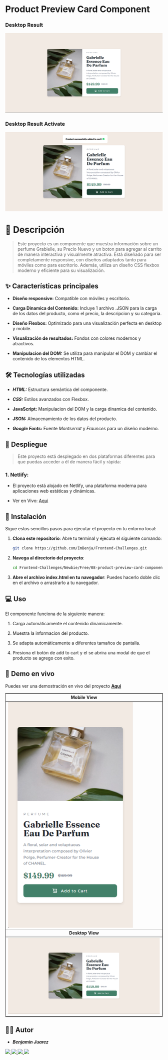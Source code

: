 # Product Preview Card Component

### Desktop Result

![Design preview for the Stats preview card component coding challenge](design/results/Desktop-Result.png)

### Desktop Result Activate

![Design preview for the Stats preview card component coding challenge](design/results/Desktop-Result-Activate.png)

# 📝 Descripción

> Este proyecto es un componente que muestra información sobre un perfume Grabielle, su Precio Nuevo y un boton para agregar al carrito de manera interactiva y visualmente atractiva. Está diseñado para ser completamente responsive, con diseños adaptados tanto para móviles como para escritorio. Además, utiliza un diseño CSS flexbox moderno y eficiente para su visualización.

## ✨ Características principales

- **Diseño responsive:** Compatible con móviles y escritorio.

- **Carga Dinamica del Contenido:** Incluye 1 archivo .JSON para la carga de los datos del producto, como el precio, la descripcion y su categoria.

- **Diseño Flexbox:** Optimizado para una visualización perfecta en desktop y mobile.

- **Visualización de resultados:** Fondos con colores modernos y atractivos.

- **Manipulacion del DOM:** Se utiliza para manipular el DOM y cambiar el contenido de los elementos HTML.

## 🛠️ Tecnologías utilizadas

- **_HTML:_** Estructura semántica del componente.

- **_CSS:_** Estilos avanzados con Flexbox.

- **JavaScript:** Manipulacion del DOM y la carga dinamica del contenido.

- **JSON:** Almacenamiento de los datos del producto.

- **_Google Fonts:_** Fuente _Montserrat_ y _Fraunces_ para un diseño moderno.

## 🚀 Despliegue

> Este proyecto está desplegado en dos plataformas diferentes para que puedas acceder a él de manera fácil y rápida:

### 1. Netlify:

- El proyecto está alojado en Netlify, una plataforma moderna para aplicaciones web estáticas y dinámicas.

- Ver en Vivo: [Aqui](https://component-product.netlify.app/)

## 🚀 Instalación

Sigue estos sencillos pasos para ejecutar el proyecto en tu entorno local:

1. **Clona este repositorio**:
   Abre tu terminal y ejecuta el siguiente comando:

   ```bash
   git clone https://github.com/ImBenja/Frontend-Challenges.git

   ```

2. **Navega al directorio del proyecto**:

   ```bash
   cd Frontend-Challenges/Newbie/Free/08-product-preview-card-component-main

   ```

3. **Abre el archivo index.html en tu navegador**:
   Puedes hacerlo doble clic en el archivo o arrastrarlo a tu navegador.

## 💻 Uso

El componente funciona de la siguiente manera:

1. Carga automáticamente el contenido dinamicamente.

2. Muestra la informacion del producto.

3. Se adapta automáticamente a diferentes tamaños de pantalla.

4. Presiona el botón de add to cart y el se abrira una modal de que el producto se agrego con exito.

## 🔗 Demo en vivo

Puedes ver una demostración en vivo del proyecto **<a href="https://stats-preview-componente.netlify.app/">Aqui</a>**

<table border="1">
  <tr>
    <th>
      Mobile View
    </th>
  </tr>
  <tr>
    <td>
      <img align="center" src="design/results/Mobile-Result.png" width="400px">
    </td>
  </tr>
  <tr>
     <th>
      Desktop View
    </th>
  </tr>
  <tr>
     <td>
      <img src="design/results/Desktop-Result.png" width="1000px">
    </td>
  </tr>
</table>

## 👨‍💻 Autor

- **_Benjamin Juarez_**

<a href= "https://www.instagram.com/benjajuarez1_/?hl=es">
    <img src="https://img.shields.io/badge/Instagram-%23E4405F.svg?style=for-the-badge&logo=Instagram&logoColor=white">
</a>
<a href="https://www.frontendmentor.io/profile/ImBenja">
  <img src="https://img.shields.io/badge/frontend mentor-%23111011.svg?style=for-the-badge&logo=frontendmentor&logoColor=white">
</a>
<a href="https://x.com/benjajuarez_2">
   <img src="https://img.shields.io/badge/X-%23000.svg?style=for-the-badge&logo=X&logoColor=white">
</a>
<a href="https://www.linkedin.com/in/benjam%C3%ADn-ju%C3%A1rez-b712592b8/">
	<img src="https://img.shields.io/badge/linkedin-%230077B5.svg?style=for-the-badge&logo=linkedin&logoColor=white">
</a>
